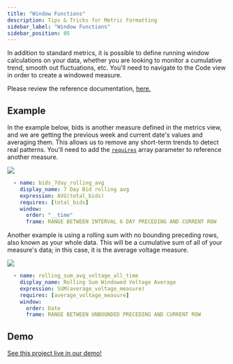 ```yaml
---
title: "Window Functions"
description: Tips & Tricks for Metric Formatting
sidebar_label: "Window Functions"
sidebar_position: 05
---
```


In addition to standard metrics, it is possible to define running window calculations on your data, whether you are looking to monitor a cumulative trend, smooth out fluctuations, etc. You'll need to navigate to the Code view in order to create a windowed measure.

Please review the reference documentation, [here.](/reference/project-files/metrics-views)


## Example
In the example below, bids is another measure defined in the metrics view, and we are getting the previous week and current date's values and averaging them. This allows us to remove any short-term trends to detect real patterns. You'll need to add the [`requires`](./referencing) array parameter to reference another measure.

<img src = '/img/build/metrics-view/examples/explore-percent.png' class='rounded-gif' />
<br />  

```yaml
  - name: bids_7day_rolling_avg
    display_name: 7 Day Bid rolling avg
    expression: AVG(total_bids)
    requires: [total_bids]
    window:
      order: "__time"
      frame: RANGE BETWEEN INTERVAL 6 DAY PRECEDING AND CURRENT ROW
```


Another example is using a rolling sum with no bounding preceding rows, also known as your whole data. This will be a cumulative sum of all of your measure's data; in this case, it is the average voltage measure.

<img src = '/img/build/metrics-view/examples/window-example.png' class='rounded-gif' />
<br /> 

```yaml
  - name: rolling_sum_avg_voltage_all_time
    display_name: Rolling Sum Windowed Voltage Average
    expression: SUM(average_voltage_measure)
    requires: [average_voltage_measure]
    window:
      order: Date
      frame: RANGE BETWEEN UNBOUNDED PRECEDING AND CURRENT ROW
```
## Demo
[See this project live in our demo!](https://ui.rilldata.com/demo/rill-kaggle-elec-consumption/explore/household_power_consumption_metrics_explore)